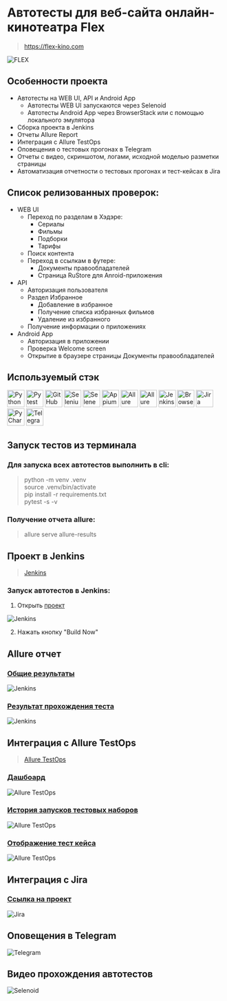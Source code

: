 # Автотесты для веб-сайта онлайн-кинотеатра Flex

> https://flex-kino.com

<img title="FLEX" src="qa_guru_diplom/pictures/flex_general_page.jpg"/>

## Особенности проекта
- Автотесты на WEB UI, API и Android App
  - Автотесты WEB UI запускаются через Selenoid
  - Автотесты Android App через BrowserStack или с помощью локального эмулятора
- Сборка проекта в Jenkins
- Отчеты Allure Report
- Интеграция с Allure TestOps
- Оповещения о тестовых прогонах в Telegram
- Отчеты с видео, скриншотом, логами, исходной моделью разметки страницы
- Автоматизация отчетности о тестовых прогонах и тест-кейсах в Jira

## Список релизованных проверок:
- WEB UI
  - Переход по разделам в Хэдэре:
    - Сериалы
    - Фильмы
    - Подборки
    - Тарифы
  - Поиск контента
  - Переход в ссылкам в футере:
    - Документы правообладателей
    - Страница RuStore для Anroid-приложения
- API
  - Авторизация пользователя
  - Раздел Избранное
    - Добавление в избранное
    - Получение списка избранных фильмов
    - Удаление из избранного
  - Получение информации о приложениях
- Android App
  - Авторизация в приложении
  - Проверка Welcome screen
  - Открытие в браузере страницы Документы правообладателей

## Используемый стэк
<img title="Python" src="qa_guru_diplom/pictures/icons/python-original.svg" height="40" width="40"/> <img title="Pytest" src="qa_guru_diplom/pictures/icons/pytest-original.svg" height="40" width="40"/> <img title="GitHub" src="qa_guru_diplom/pictures/icons/github-original.svg" height="40" width="40"/> <img title="Selenium" src="qa_guru_diplom/pictures/icons/selenium-original.svg" height="40" width="40"/> <img title="Selene" src="qa_guru_diplom/pictures/icons/selene.png" height="40" width="40"/> <img title="Appium" src="qa_guru_diplom/pictures/icons/appium.svg" height="40" width="40"/> <img title="Allure Report" src="qa_guru_diplom/pictures/icons/Allure_Report.png" height="40" width="40"/> <img title="Allure TestOps" src="qa_guru_diplom/pictures/icons/AllureTestOps.png" height="40" width="40"/> <img title="Jenkins" src="qa_guru_diplom/pictures/icons/jenkins-original.svg" height="40" width="40"/> <img title="BrowserStack" src="qa_guru_diplom/pictures/icons/browserstack.svg" height="40" width="40"/> <img title="Jira" src="qa_guru_diplom/pictures/icons/jira-original.svg" height="40" width="40"/> <img title="PyCharm" src="qa_guru_diplom/pictures/icons/pycharm-original.svg" height="40" width="40"/> <img title="Telegram" src="qa_guru_diplom/pictures/icons/tg.png" height="40" width="40"/>

## Запуск тестов из терминала
### Для запуска всех автотестов выполнить в cli:
> python -m venv .venv  
> source .venv/bin/activate   
> pip install -r requirements.txt   
> pytest -s -v

### Получение отчета allure:
> allure serve allure-results

## Проект в Jenkins
> [Jenkins](https://jenkins.autotests.cloud/job/amosyakin_qa_guru_hw_14_kino_flex/)

### Запуск автотестов в Jenkins:
1. Открыть [проект](https://jenkins.autotests.cloud/job/amosyakin_qa_guru_hw_14_kino_flex/)

<img title="Jenkins" src="qa_guru_diplom/pictures/jenkins_general_page.jpg"/>

2. Нажать кнопку "Build Now"

## Allure отчет
### [Общие результаты](https://jenkins.autotests.cloud/job/amosyakin_qa_guru_hw_14_kino_flex/5/allure/)
<img title="Jenkins" src="qa_guru_diplom/pictures/allure_results.jpg"/>

### [Результат прохождения теста](https://jenkins.autotests.cloud/job/amosyakin_qa_guru_hw_14_kino_flex/5/allure/#behaviors)
<img title="Jenkins" src="qa_guru_diplom/pictures/allure_results_test_case.jpg"/>

## Интеграция с Allure TestOps
> [Allure TestOps](https://allure.autotests.cloud/project/4214/dashboards)

### [Дашбоард](https://allure.autotests.cloud/project/4214/dashboards)
<img title="Allure TestOps" src="qa_guru_diplom/pictures/allure_testops_dashboard.jpg"/>

### [История запусков тестовых наборов](https://allure.autotests.cloud/project/4214/launches)
<img title="Allure TestOps" src="qa_guru_diplom/pictures/alluretestops_history_launch.jpg"/>

### [Отображение тест кейса](https://allure.autotests.cloud/project/4214/test-cases/31994?treeId=8254)
<img title="Allure TestOps" src="qa_guru_diplom/pictures/alluretestops_test_case.jpg"/>

## Интеграция с Jira
### [Ссылка на проект](https://jira.autotests.cloud/browse/HOMEWORK-1212)
<img title="Jira" src="qa_guru_diplom/pictures/jira.jpg"/>

## Оповещения в Telegram
<img title="Telegram" src="qa_guru_diplom/pictures/telegram_notifications.jpg"/>

## Видео прохождения автотестов
<img title="Selenoid" src="qa_guru_diplom/pictures/attach_video_test_cases.gif"/>

